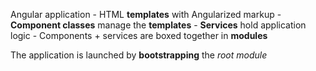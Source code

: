 Angular application
    -   HTML **templates** with Angularized markup
    -   **Component classes** manage the **templates**
    -   **Services** hold application logic
    -   Components + services are boxed together in **modules**

The application is launched by **bootstrapping** the *root module*
